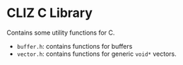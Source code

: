 # CLIZ C Library

Contains some utility functions for C.

 - `buffer.h`: contains functions for buffers
 - `vector.h`: contains functions for generic `void*` vectors.